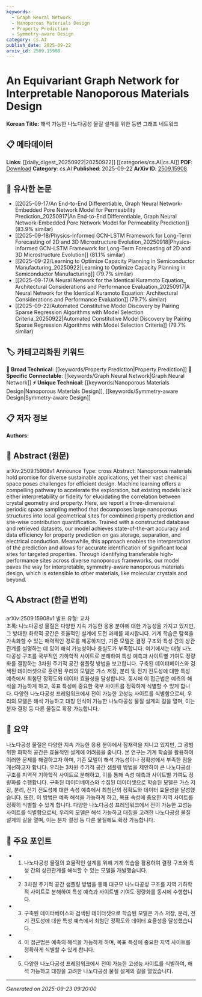 ```yaml
---
keywords:
  - Graph Neural Network
  - Nanoporous Materials Design
  - Property Prediction
  - Symmetry-aware Design
category: cs.AI
publish_date: 2025-09-22
arxiv_id: 2509.15908
---
```


<!-- KEYWORD_LINKING_METADATA:
{
  "processed_timestamp": "2025-09-23T09:20:00.388352",
  "vocabulary_version": "1.0",
  "selected_keywords": [
    "Graph Neural Network",
    "Nanoporous Materials Design",
    "Property Prediction",
    "Symmetry-aware Design"
  ],
  "rejected_keywords": [],
  "similarity_scores": {
    "Graph Neural Network": 0.85,
    "Nanoporous Materials Design": 0.78,
    "Property Prediction": 0.65,
    "Symmetry-aware Design": 0.72
  },
  "extraction_method": "AI_prompt_based",
  "budget_applied": true,
  "candidates_json": {
    "candidates": [
      {
        "surface": "Graph Network",
        "canonical": "Graph Neural Network",
        "aliases": [
          "GNN",
          "Graph Networks"
        ],
        "category": "specific_connectable",
        "rationale": "Graph Neural Networks are central to the paper's approach and connect well with existing literature on machine learning for materials design.",
        "novelty_score": 0.45,
        "connectivity_score": 0.88,
        "specificity_score": 0.7,
        "link_intent_score": 0.85
      },
      {
        "surface": "Nanoporous Materials Design",
        "canonical": "Nanoporous Materials Design",
        "aliases": [
          "Nanoporous Design",
          "Porous Materials Design"
        ],
        "category": "unique_technical",
        "rationale": "This is a specialized focus of the paper, offering a unique angle on materials science that is not widely covered.",
        "novelty_score": 0.75,
        "connectivity_score": 0.6,
        "specificity_score": 0.85,
        "link_intent_score": 0.78
      },
      {
        "surface": "Property Prediction",
        "canonical": "Property Prediction",
        "aliases": [
          "Predictive Modeling",
          "Property Forecasting"
        ],
        "category": "broad_technical",
        "rationale": "Property prediction is a key application of machine learning in materials science, providing a broad technical link.",
        "novelty_score": 0.4,
        "connectivity_score": 0.7,
        "specificity_score": 0.6,
        "link_intent_score": 0.65
      },
      {
        "surface": "Symmetry-aware Design",
        "canonical": "Symmetry-aware Design",
        "aliases": [
          "Symmetry-conscious Design",
          "Symmetry-based Design"
        ],
        "category": "unique_technical",
        "rationale": "This concept is central to the paper's methodology, offering a novel approach to materials design.",
        "novelty_score": 0.68,
        "connectivity_score": 0.55,
        "specificity_score": 0.8,
        "link_intent_score": 0.72
      }
    ],
    "ban_list_suggestions": [
      "method",
      "approach",
      "performance"
    ]
  },
  "decisions": [
    {
      "candidate_surface": "Graph Network",
      "resolved_canonical": "Graph Neural Network",
      "decision": "linked",
      "scores": {
        "novelty": 0.45,
        "connectivity": 0.88,
        "specificity": 0.7,
        "link_intent": 0.85
      }
    },
    {
      "candidate_surface": "Nanoporous Materials Design",
      "resolved_canonical": "Nanoporous Materials Design",
      "decision": "linked",
      "scores": {
        "novelty": 0.75,
        "connectivity": 0.6,
        "specificity": 0.85,
        "link_intent": 0.78
      }
    },
    {
      "candidate_surface": "Property Prediction",
      "resolved_canonical": "Property Prediction",
      "decision": "linked",
      "scores": {
        "novelty": 0.4,
        "connectivity": 0.7,
        "specificity": 0.6,
        "link_intent": 0.65
      }
    },
    {
      "candidate_surface": "Symmetry-aware Design",
      "resolved_canonical": "Symmetry-aware Design",
      "decision": "linked",
      "scores": {
        "novelty": 0.68,
        "connectivity": 0.55,
        "specificity": 0.8,
        "link_intent": 0.72
      }
    }
  ]
}
-->

# An Equivariant Graph Network for Interpretable Nanoporous Materials Design

**Korean Title:** 해석 가능한 나노다공성 물질 설계를 위한 등변 그래프 네트워크

## 📋 메타데이터

**Links**: [[daily_digest_20250922|20250922]] [[categories/cs.AI|cs.AI]]
**PDF**: [Download](https://arxiv.org/pdf/2509.15908.pdf)
**Category**: cs.AI
**Published**: 2025-09-22
**ArXiv ID**: [2509.15908](https://arxiv.org/abs/2509.15908)

## 🔗 유사한 논문
- [[2025-09-17/An End-to-End Differentiable, Graph Neural Network-Embedded Pore Network Model for Permeability Prediction_20250917|An End-to-End Differentiable, Graph Neural Network-Embedded Pore Network Model for Permeability Prediction]] (83.9% similar)
- [[2025-09-18/Physics-Informed GCN-LSTM Framework for Long-Term Forecasting of 2D and 3D Microstructure Evolution_20250918|Physics-Informed GCN-LSTM Framework for Long-Term Forecasting of 2D and 3D Microstructure Evolution]] (81.1% similar)
- [[2025-09-22/Learning to Optimize Capacity Planning in Semiconductor Manufacturing_20250922|Learning to Optimize Capacity Planning in Semiconductor Manufacturing]] (79.7% similar)
- [[2025-09-17/A Neural Network for the Identical Kuramoto Equation_ Architectural Considerations and Performance Evaluation_20250917|A Neural Network for the Identical Kuramoto Equation: Architectural Considerations and Performance Evaluation]] (79.7% similar)
- [[2025-09-22/Automated Constitutive Model Discovery by Pairing Sparse Regression Algorithms with Model Selection Criteria_20250922|Automated Constitutive Model Discovery by Pairing Sparse Regression Algorithms with Model Selection Criteria]] (79.7% similar)

## 🏷️ 카테고리화된 키워드
**🧠 Broad Technical**: [[keywords/Property Prediction|Property Prediction]]
**🔗 Specific Connectable**: [[keywords/Graph Neural Network|Graph Neural Network]]
**⚡ Unique Technical**: [[keywords/Nanoporous Materials Design|Nanoporous Materials Design]], [[keywords/Symmetry-aware Design|Symmetry-aware Design]]

## 📋 저자 정보

**Authors:** 

## 📄 Abstract (원문)

arXiv:2509.15908v1 Announce Type: cross 
Abstract: Nanoporous materials hold promise for diverse sustainable applications, yet their vast chemical space poses challenges for efficient design. Machine learning offers a compelling pathway to accelerate the exploration, but existing models lack either interpretability or fidelity for elucidating the correlation between crystal geometry and property. Here, we report a three-dimensional periodic space sampling method that decomposes large nanoporous structures into local geometrical sites for combined property prediction and site-wise contribution quantification. Trained with a constructed database and retrieved datasets, our model achieves state-of-the-art accuracy and data efficiency for property prediction on gas storage, separation, and electrical conduction. Meanwhile, this approach enables the interpretation of the prediction and allows for accurate identification of significant local sites for targeted properties. Through identifying transferable high-performance sites across diverse nanoporous frameworks, our model paves the way for interpretable, symmetry-aware nanoporous materials design, which is extensible to other materials, like molecular crystals and beyond.

## 🔍 Abstract (한글 번역)

arXiv:2509.15908v1 발표 유형: 교차  
초록: 나노다공성 물질은 다양한 지속 가능한 응용 분야에 대한 가능성을 가지고 있지만, 그 방대한 화학적 공간은 효율적인 설계에 도전 과제를 제시합니다. 기계 학습은 탐색을 가속화할 수 있는 매력적인 경로를 제공하지만, 기존 모델은 결정 구조와 특성 간의 상관관계를 설명하는 데 있어 해석 가능성이나 충실도가 부족합니다. 여기에서는 대형 나노다공성 구조를 국부적인 기하학적 사이트로 분해하여 특성 예측과 사이트별 기여도 정량화를 결합하는 3차원 주기적 공간 샘플링 방법을 보고합니다. 구축된 데이터베이스와 검색된 데이터셋으로 훈련된 우리의 모델은 가스 저장, 분리 및 전기 전도성에 대한 특성 예측에서 최첨단 정확도와 데이터 효율성을 달성합니다. 동시에 이 접근법은 예측의 해석을 가능하게 하고, 목표 특성에 중요한 국부 사이트를 정확하게 식별할 수 있게 합니다. 다양한 나노다공성 프레임워크에서 전이 가능한 고성능 사이트를 식별함으로써, 우리의 모델은 해석 가능하고 대칭 인식이 가능한 나노다공성 물질 설계의 길을 열며, 이는 분자 결정 등 다른 물질로 확장 가능합니다.

## 📝 요약

나노다공성 물질은 다양한 지속 가능한 응용 분야에서 잠재력을 지니고 있지만, 그 광범위한 화학적 공간은 효율적인 설계에 어려움을 줍니다. 본 연구는 기계 학습을 활용하여 이러한 문제를 해결하고자 하며, 기존 모델이 해석 가능성이나 정확성에서 부족한 점을 개선하고자 합니다. 우리는 3차원 주기적 공간 샘플링 방법을 제안하여 큰 나노다공성 구조를 지역적 기하학적 사이트로 분해하고, 이를 통해 속성 예측과 사이트별 기여도 정량화를 수행합니다. 구축된 데이터베이스와 수집된 데이터셋으로 학습된 모델은 가스 저장, 분리, 전기 전도성에 대한 속성 예측에서 최첨단의 정확도와 데이터 효율성을 달성했습니다. 또한, 이 방법은 예측 해석을 가능하게 하고, 목표 속성에 중요한 지역 사이트를 정확히 식별할 수 있게 합니다. 다양한 나노다공성 프레임워크에서 전이 가능한 고성능 사이트를 식별함으로써, 우리의 모델은 해석 가능하고 대칭을 고려한 나노다공성 물질 설계의 길을 열며, 이는 분자 결정 등 다른 물질에도 확장 가능합니다.

## 🎯 주요 포인트

- 1. 나노다공성 물질의 효율적인 설계를 위해 기계 학습을 활용하여 결정 구조와 특성 간의 상관관계를 해석할 수 있는 모델을 개발했습니다.
- 2. 3차원 주기적 공간 샘플링 방법을 통해 대규모 나노다공성 구조를 지역 기하학적 사이트로 분해하여 특성 예측과 사이트별 기여도 정량화를 동시에 수행합니다.
- 3. 구축된 데이터베이스와 검색된 데이터셋으로 학습된 모델은 가스 저장, 분리, 전기 전도성에 대한 특성 예측에서 최첨단 정확도와 데이터 효율성을 달성했습니다.
- 4. 이 접근법은 예측의 해석을 가능하게 하며, 목표 특성에 중요한 지역 사이트를 정확하게 식별할 수 있게 합니다.
- 5. 다양한 나노다공성 프레임워크에서 전이 가능한 고성능 사이트를 식별하여, 해석 가능하고 대칭을 고려한 나노다공성 물질 설계의 길을 열었습니다.


---

*Generated on 2025-09-23 09:20:00*